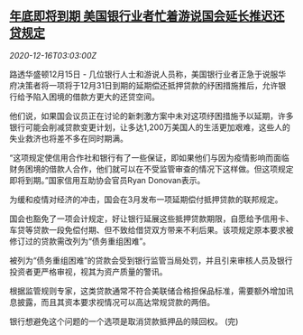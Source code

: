<!--1608088994000-->
[年底即将到期 美国银行业者忙着游说国会延长推迟还贷规定](https://cn.reuters.com/article/us-bank-lobby-loan-1216-idCNKBS28Q0CM)
------

<div><i>2020-12-16T03:03:00Z</i></div><p>路透华盛顿12月15日 - 几位银行人士和游说人员称，美国银行业者正急于说服华府决策者将一项将于12月31日到期的延期偿还抵押贷款的纾困措施推后，允许银行给予陷入困境的借款方更大的还贷空间。</p><p>他们说，如果国会议员正在讨论的新刺激方案中未对这项纾困措施予以延期，许多银行可能会削减贷款变更计划，让多达1,200万美国人的生活更加艰难，这些人的失业救济也将差不多在同时期满。</p><p>“这项规定使信用合作社和银行有了一些保证，即如果他们与因为疫情影响而面临财务困境的借款人合作，他们就可以在不受监管审查的情况下这样做。但这项规定即将到期。”国家信用互助协会官员Ryan Donovan表示。</p><p>为缓和疫情对经济的冲击，国会在3月发布一项延期偿付抵押贷款的联邦规定。</p><p>国会也豁免了一项会计规定，好让银行延展这些抵押贷款期限，自愿给予信用卡、车贷等贷款一段免偿付期、但不致给借贷双方带来不利后果。该项规定原本要求被修订过的贷款需改列为“债务重组困难”。</p><p>被列为“债务重组困难”的贷款会受到银行监管当局处罚，并且引来审核人员及银行投资者更严格审视，视其为资产质量的警讯。</p><p>根据监管规则专家，这类贷款通常不符合美联储合格担保品标准，需要额外增加讯息披露，而且其资本要求视情况可以高达常规贷款的两倍。</p><p>银行想避免这个问题的一个选项是取消贷款抵押品的赎回权。 (完)</p>
